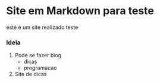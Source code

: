 # Site em Markdown para teste
esté é um site realizado teste
### Ideia
1.    Pode se fazer blog
      - dicas
      - programacao
3.    Site de dicas
